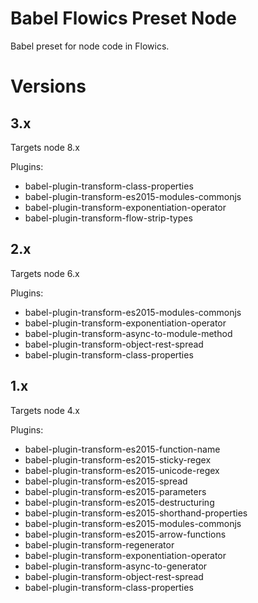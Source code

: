 # Babel Flowics Preset Node

Babel preset for node code in Flowics.

# Versions

## 3.x

Targets node 8.x

Plugins:

 * babel-plugin-transform-class-properties
 * babel-plugin-transform-es2015-modules-commonjs
 * babel-plugin-transform-exponentiation-operator
 * babel-plugin-transform-flow-strip-types

## 2.x

Targets node 6.x

Plugins:

 * babel-plugin-transform-es2015-modules-commonjs
 * babel-plugin-transform-exponentiation-operator
 * babel-plugin-transform-async-to-module-method
 * babel-plugin-transform-object-rest-spread
 * babel-plugin-transform-class-properties

## 1.x

Targets node 4.x

Plugins:

 * babel-plugin-transform-es2015-function-name
 * babel-plugin-transform-es2015-sticky-regex
 * babel-plugin-transform-es2015-unicode-regex
 * babel-plugin-transform-es2015-spread
 * babel-plugin-transform-es2015-parameters
 * babel-plugin-transform-es2015-destructuring
 * babel-plugin-transform-es2015-shorthand-properties
 * babel-plugin-transform-es2015-modules-commonjs
 * babel-plugin-transform-es2015-arrow-functions
 * babel-plugin-transform-regenerator
 * babel-plugin-transform-exponentiation-operator
 * babel-plugin-transform-async-to-generator
 * babel-plugin-transform-object-rest-spread
 * babel-plugin-transform-class-properties
